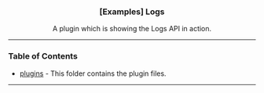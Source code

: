   <h3 align="center">[Examples] Logs</h3>

  <p align="center">
    A plugin which is showing the Logs API in action.
    <br/>
  </p>
</p>

---

### Table of Contents

- [plugins](./plugins) - This folder contains the plugin files.

---
